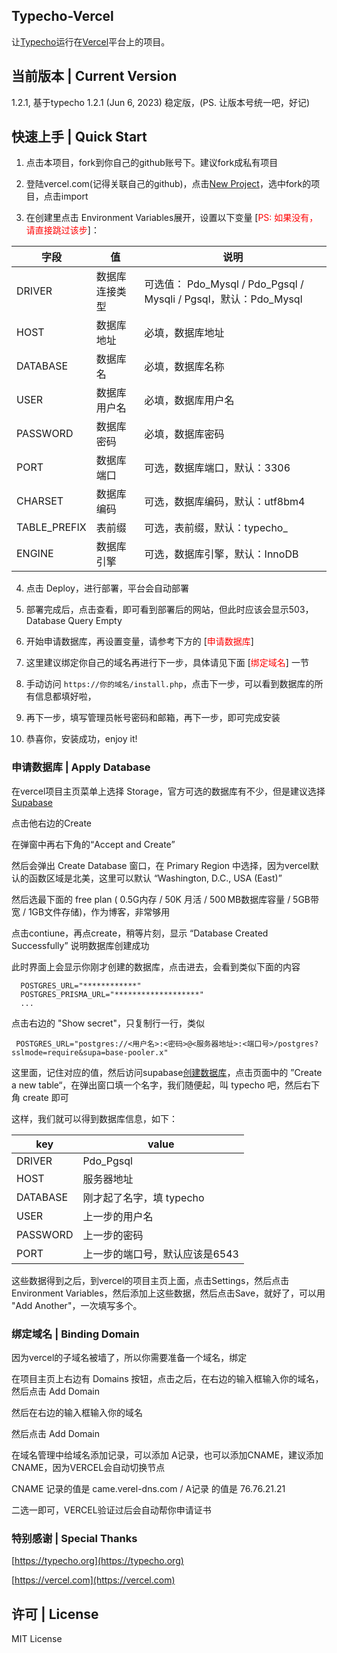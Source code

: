 Typecho-Vercel
----

让[Typecho](//github.com/typecho/typecho)运行在[Vercel](//vercel.com)平台上的项目。

## 当前版本 | Current Version

1.2.1, 基于typecho 1.2.1 (Jun 6, 2023) 稳定版，(PS. 让版本号统一吧，好记)

## 快速上手 | Quick Start

1. 点击本项目，fork到你自己的github账号下。建议fork成私有项目

2. 登陆vercel.com(记得关联自己的github)，点击[New Project](//vercel.com/new)，选中fork的项目，点击import

3. 在创建里点击 Environment Variables展开，设置以下变量 [<font color="#f00">PS: 如果没有，请直接跳过该步</font>]：

| 字段 | 值 | 说明 |
| --- | --- | --- |
|DRIVER|数据库连接类型|可选值： Pdo_Mysql / Pdo_Pgsql / Mysqli / Pgsql，默认：Pdo_Mysql|
|HOST|数据库地址|必填，数据库地址|
|DATABASE|数据库名|必填，数据库名称|
|USER|数据库用户名|必填，数据库用户名|
|PASSWORD|数据库密码|必填，数据库密码|
|PORT|数据库端口|可选，数据库端口，默认：3306|
|CHARSET|数据库编码|可选，数据库编码，默认：utf8bm4|
|TABLE_PREFIX|表前缀|可选，表前缀，默认：typecho_|
|ENGINE|数据库引擎|可选，数据库引擎，默认：InnoDB|

4. 点击 Deploy，进行部署，平台会自动部署

5. 部署完成后，点击查看，即可看到部署后的网站，但此时应该会显示503，Database Query Empty

6. 开始申请数据库，再设置变量，请参考下方的 [<font color="#FF0000">申请数据库</font>]

7. 这里建议绑定你自己的域名再进行下一步，具体请见下面 [<font color="#f00">绑定域名</font>] 一节

8. 手动访问 ```https://你的域名/install.php```，点击下一步，可以看到数据库的所有信息都填好啦，

9. 再下一步，填写管理员帐号密码和邮箱，再下一步，即可完成安装

10. 恭喜你，安装成功，enjoy it!

### 申请数据库 | Apply Database

  在vercel项目主页菜单上选择 Storage，官方可选的数据库有不少，但是建议选择 [Supabase](//Supabase.com)

  点击他右边的Create
    
  在弹窗中再右下角的“Accept and Create”
    
  然后会弹出 Create Database 窗口，在 Primary Region 中选择，因为vercel默认的函数区域是北美，这里可以默认 “Washington, D.C., USA (East)”
    
  然后选最下面的 free plan ( 0.5G内存 / 50K 月活 / 500 MB数据库容量 / 5GB带宽 / 1GB文件存储)，作为博客，非常够用

  点击contiune，再点create，稍等片刻，显示 “Database Created Successfully” 说明数据库创建成功

  此时界面上会显示你刚才创建的数据库，点击进去，会看到类似下面的内容

  ```env
    POSTGRES_URL="************"
    POSTGRES_PRISMA_URL="*******************"
    ...
  ```
    
  点击右边的 "Show secret"，只复制行一行，类似 

  ``` POSTGRES_URL="postgres://<用户名>:<密码>@<服务器地址>:<端口号>/postgres?sslmode=require&supa=base-pooler.x"```

  这里面，记住对应的值，然后访问supabase[创建数据库](https://supabase.com/dashboard/project/eermcakjytvtacsdfhld/database/schemas)，点击页面中的 ”Create a new table“，在弹出窗口填一个名字，我们随便起，叫 typecho 吧，然后右下角 create 即可

  这样，我们就可以得到数据库信息，如下：

  | key | value |
  | --- | --- |
  |DRIVER|Pdo_Pgsql|
  |HOST|服务器地址|
  |DATABASE|刚才起了名字，填 typecho|
  |USER|上一步的用户名|
  |PASSWORD|上一步的密码|
  |PORT|上一步的端口号，默认应该是6543|

  这些数据得到之后，到vercel的项目主页上面，点击Settings，然后点击Environment Variables，然后添加上这些数据，然后点击Save，就好了，可以用 "Add Another"，一次填写多个。

### 绑定域名 | Binding Domain

  因为vercel的子域名被墙了，所以你需要准备一个域名，绑定

  在项目主页上右边有 Domains 按钮，点击之后，在右边的输入框输入你的域名，然后点击 Add Domain

  然后在右边的输入框输入你的域名

  然后点击 Add Domain

  在域名管理中给域名添加记录，可以添加 A记录，也可以添加CNAME，建议添加CNAME，因为VERCEL会自动切换节点

  CNAME 记录的值是 came.verel-dns.com / A记录 的值是 76.76.21.21

  二选一即可，VERCEL验证过后会自动帮你申请证书

### 特别感谢 | Special Thanks

[https://typecho.org](https://typecho.org)

[https://vercel.com](https://vercel.com)

## 许可 | License

<summary>MIT License</summary>

    


















